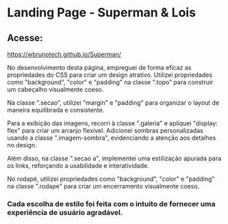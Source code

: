 # Landing Page - Superman & Lois

## Acesse:
https://wbrunotech.github.io/Superman/

No desenvolvimento desta página, empreguei de forma eficaz as propriedades do CSS para criar um design atrativo. Utilizei propriedades como "background", "color" e "padding" na classe ".topo" para construir um cabeçalho visualmente coeso. 

Na classe ".secao", utilizei "margin" e "padding" para organizar o layout de maneira equilibrada e consistente.

Para a exibição das imagens, recorri à classe ".galeria" e apliquei "display: flex" para criar um arranjo flexível. Adicionei sombras personalizadas usando a classe ".imagem-sombra", evidenciando a atenção aos detalhes no design. 

Além disso, na classe ".secao a", implementei uma estilização apurada para os links, reforçando a usabilidade e interatividade.

No rodapé, utilizei propriedades como "background", "color" e "padding" na classe ".rodape" para criar um encerramento visualmente coeso. 

### Cada escolha de estilo foi feita com o intuito de fornecer uma experiência de usuário agradável.
